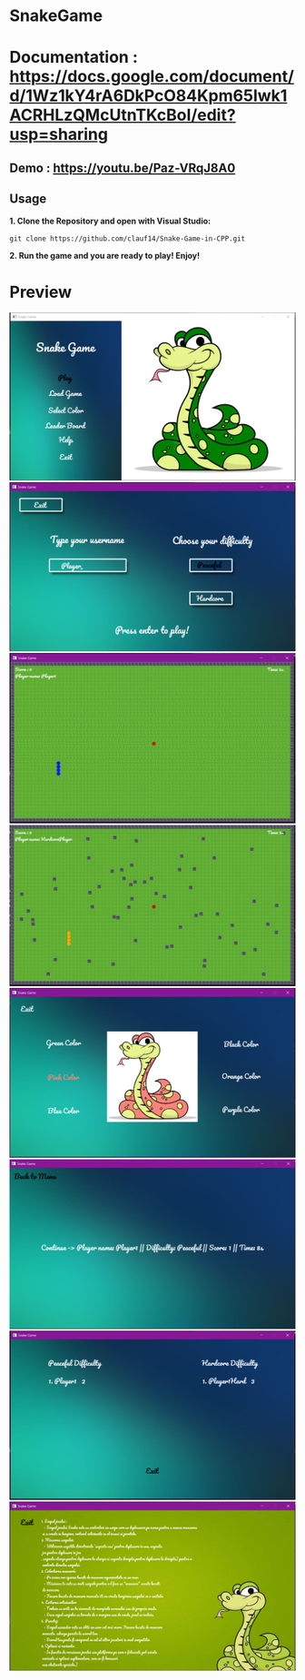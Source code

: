 # SnakeGame
# Documentation : https://docs.google.com/document/d/1Wz1kY4rA6DkPcO84Kpm65Iwk1ACRHLzQMcUtnTKcBoI/edit?usp=sharing
## Demo : **https://youtu.be/Paz-VRqJ8A0**
## Usage
**1. Clone the Repository and open with Visual Studio:**

   ```git bash
   git clone https://github.com/clauf14/Snake-Game-in-CPP.git
   ```

**2. Run the game and you are ready to play! Enjoy!**

# Preview
![Home Page](https://github.com/clauf14/Snake-Game-in-CPP/blob/main/poze/menu.PNG)
![New Game Page](https://github.com/clauf14/Snake-Game-in-CPP/blob/main/poze/newgame.PNG)
![Peaceful Difficulty](https://github.com/clauf14/Snake-Game-in-CPP/blob/main/poze/peaceful.PNG)
![Hardcore Difficulty](https://github.com/clauf14/Snake-Game-in-CPP/blob/main/poze/hardcore.PNG)
![Select Color Page](https://github.com/clauf14/Snake-Game-in-CPP/blob/main/poze/selectcolor.PNG)
![Load Game Page](https://github.com/clauf14/Snake-Game-in-CPP/blob/main/poze/loadgame.PNG)
![Leaderboard Page](https://github.com/clauf14/Snake-Game-in-CPP/blob/main/poze/leaderboard.PNG)
![Help Page](https://github.com/clauf14/Snake-Game-in-CPP/blob/main/poze/help.PNG)
